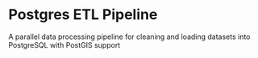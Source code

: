 # Postgres ETL Pipeline
A parallel data processing pipeline for cleaning and loading datasets into PostgreSQL with PostGIS support
